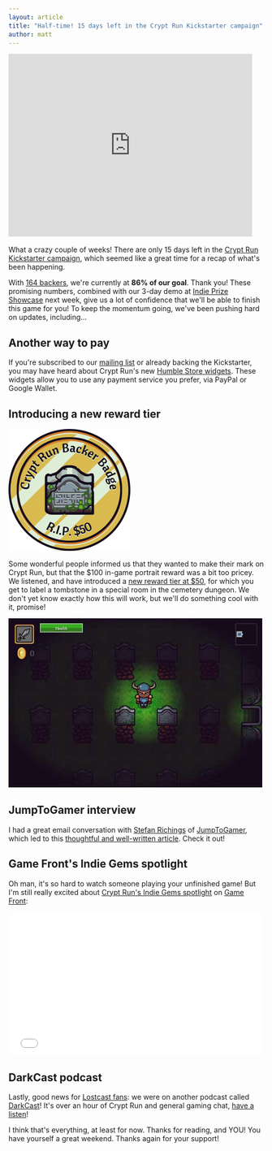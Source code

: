 ```yaml
---
layout: article
title: "Half-time! 15 days left in the Crypt Run Kickstarter campaign"
author: matt
---
```

<div class="full-frame">
	<iframe width="480" height="360" src="http://www.kickstarter.com/projects/richtaur/crypt-run-death-is-just-the-beginning/widget/video.html" frameborder="0"> </iframe>
</div>

What a crazy couple of weeks! There are only 15 days left in the [Crypt Run Kickstarter campaign](http://www.kickstarter.com/projects/richtaur/crypt-run-death-is-just-the-beginning), which seemed like a great time for a recap of what's been happening.

With [164 backers](http://www.kickstarter.com/projects/richtaur/crypt-run-death-is-just-the-beginning/backers), we're currently at **86% of our goal**. Thank you! These promising numbers, combined with our 3-day demo at [Indie Prize Showcase](http://www.indieprize.org/games/index.html) next week, give us a lot of confidence that we'll be able to finish this game for you! To keep the momentum going, we've been pushing hard on updates, including…

## Another way to pay

If you're subscribed to our [mailing list](/mailing-list/) or already backing the Kickstarter, you may have heard about Crypt Run's new [Humble Store widgets](http://www.cryptrun.com/buy/). These widgets allow you to use any payment service you prefer, via PayPal or Google Wallet.

## Introducing a new reward tier

<div class="full-frame">
	<a href="http://www.kickstarter.com/projects/richtaur/crypt-run-death-is-just-the-beginning">
		<img alt="Crypt Run tombstones" src="/media/images/posts/cryptRun/ks/badge50.png" width="240" height="240">
	</a>
</div>

Some wonderful people informed us that they wanted to make their mark on Crypt Run, but that the $100 in-game portrait reward was a bit too pricey. We listened, and have introduced a [new reward tier at $50](http://www.kickstarter.com/projects/richtaur/crypt-run-death-is-just-the-beginning/posts/547611), for which you get to label a tombstone in a special room in the cemetery dungeon. We don't yet know exactly how this will work, but we'll do something cool with it, promise!

<div class="full-frame">
	<a href="http://www.kickstarter.com/projects/richtaur/crypt-run-death-is-just-the-beginning">
		<img alt="Crypt Run tombstones" src="/media/images/posts/cryptRun/ks/tombs.jpg" width="500" height="333">
	</a>
</div>

## JumpToGamer interview

I had a great email conversation with [Stefan Richings](https://twitter.com/StefanAnthonyy) of [JumpToGamer](http://www.jumptogamer.com/), which led to this [thoughtful and well-written article](http://www.jumptogamer.com/crypt-run-qa/). Check it out!

## Game Front's Indie Gems spotlight

Oh man, it's so hard to watch someone playing your unfinished game! But I'm still really excited about [Crypt Run's Indie Gems spotlight](http://www.gamefront.com/indie-gems-crypt-run-defies-death-but-not-for-long/) on [Game Front](http://www.gamefront.com/):

<div class="full-frame">
	<iframe width="500" height="281" src="//www.youtube.com/embed/H4FKx4_UMi4" frameborder="0"> </iframe>
</div>

## DarkCast podcast

Lastly, good news for [Lostcast fans](/lostcast/): we were on another podcast called [DarkCast](http://www.darkstation.com/darkcast/)! It's over an hour of Crypt Run and general gaming chat, [have a listen](http://www.darkstation.com/darkcast/dci-ep-02-how-to-loose-a-decade/)!

I think that's everything, at least for now. Thanks for reading, and YOU! You have yourself a great weekend. Thanks again for your support!
